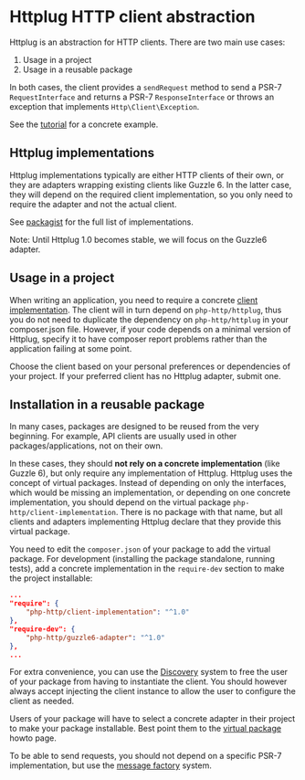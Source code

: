 # Httplug HTTP client abstraction

Httplug is an abstraction for HTTP clients. There are two main use cases:

1. Usage in a project
2. Usage in a reusable package

In both cases, the client provides a `sendRequest` method to send a PSR-7 `RequestInterface` and returns a PSR-7 `ResponseInterface` or throws an exception that implements `Http\Client\Exception`.

See the [tutorial](tutorial.md) for a concrete example.


## Httplug implementations

Httplug implementations typically are either HTTP clients of their own, or they are adapters wrapping existing clients like Guzzle 6. In the latter case, they will depend on the required client implementation, so you only need to require the adapter and not the actual client.

See [packagist](https://packagist.org/providers/php-http/client-implementation) for the full list of implementations.

Note: Until Httplug 1.0 becomes stable, we will focus on the Guzzle6 adapter.

## Usage in a project

When writing an application, you need to require a concrete [client implementation](https://packagist.org/providers/php-http/client-implementation). The client will in turn depend on `php-http/httplug`, thus you do not need to duplicate the dependency on `php-http/httplug` in your composer.json file. However, if your code depends on a minimal version of Httplug, specify it to have composer report problems rather than the application failing at some point.

Choose the client based on your personal preferences or dependencies of your project. If your preferred client has no Httplug adapter, submit one.


## Installation in a reusable package

In many cases, packages are designed to be reused from the very beginning. For example, API clients are usually used in other packages/applications, not on their own.

In these cases, they should **not rely on a concrete implementation** (like Guzzle 6), but only require any implementation of Httplug. Httplug uses the concept of virtual packages. Instead of depending on only the interfaces, which would be missing an implementation, or depending on one concrete implementation, you should depend on the virtual package `php-http/client-implementation`. There is no package with that name, but all clients and adapters implementing Httplug declare that they provide this virtual package.

You need to edit the `composer.json` of your package to add the virtual package. For development (installing the package standalone, running tests), add a concrete implementation in the `require-dev` section to make the project installable:

``` json
...
"require": { 
    "php-http/client-implementation": "^1.0" 
}, 
"require-dev": { 
    "php-http/guzzle6-adapter": "^1.0" 
},
...
```

For extra convenience, you can use the [Discovery](discovery.md) system to free the user of your package from having to instantiate the client. You should however always accept injecting the client instance to allow the user to configure the client as needed.

Users of your package will have to select a concrete adapter in their project to make your package installable. Best point them to the [virtual package](virtual-package.md) howto page.

To be able to send requests, you should not depend on a specific PSR-7 implementation, but use the [message factory](message-factory.md) system.
